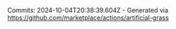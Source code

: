 Commits: 2024-10-04T20:38:39.604Z - Generated via https://github.com/marketplace/actions/artificial-grass
<br>
